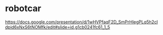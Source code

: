 # robotcar

https://docs.google.com/presentation/d/1wHVPfaqF2D_SmPrHlegPLq5h2cIdpid6xNxS6tNOMfk/edit#slide=id.g1cb0241fc61_1_5